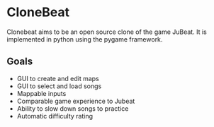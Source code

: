 # CloneBeat
Clonebeat aims to be an open source clone of the game JuBeat. It is implemented in python using the pygame framework.

## Goals
- GUI to create and edit maps
- GUI to select and load songs
- Mappable inputs
- Comparable game experience to Jubeat
- Ability to slow down songs to practice
- Automatic difficulty rating